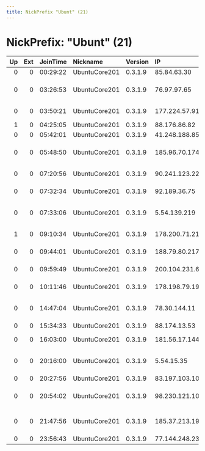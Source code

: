 ```yaml
---
title: NickPrefix "Ubunt" (21)
---
```


# NickPrefix: "Ubunt" (21)

|   Up |   Ext | JoinTime   | Nickname      | Version   | IP             | AS                                       | CC   |   ORp |   Dirp | OS    | Contact   |   eFamMembers |
|-----:|------:|:-----------|:--------------|:----------|:---------------|:-----------------------------------------|:-----|------:|-------:|:------|:----------|--------------:|
|    0 |     0 | 00:29:22   | UbuntuCore201 | 0.3.1.9   | 85.84.63.30    | Euskaltel S.A.                           | es   | 40909 |      0 | Linux | None      |             1 |
|    0 |     0 | 03:26:53   | UbuntuCore201 | 0.3.1.9   | 76.97.97.65    | Comcast Cable Communications, LLC        | us   | 39685 |      0 | Linux | None      |             1 |
|    0 |     0 | 03:50:21   | UbuntuCore201 | 0.3.1.9   | 177.224.57.91  | Mega Cable, S.A. de C.V.                 | mx   | 37705 |      0 | Linux | None      |             1 |
|    1 |     0 | 04:25:05   | UbuntuCore201 | 0.3.1.9   | 88.176.86.82   | Free SAS                                 | fr   | 41787 |      0 | Linux | None      |             1 |
|    0 |     0 | 05:42:01   | UbuntuCore201 | 0.3.1.9   | 41.248.188.85  | MT-MPLS                                  | ma   | 45311 |      0 | Linux | None      |             1 |
|    0 |     0 | 05:48:50   | UbuntuCore201 | 0.3.1.9   | 185.96.70.174  | Vtel Holdings Limited/jordan Co.         | jo   | 33135 |      0 | Linux | None      |             1 |
|    0 |     0 | 07:20:56   | UbuntuCore201 | 0.3.1.9   | 90.241.123.224 | CW Vodafone Group PLC                    | gb   | 42373 |      0 | Linux | None      |             1 |
|    0 |     0 | 07:32:34   | UbuntuCore201 | 0.3.1.9   | 92.189.36.75   | Orange Espagne SA                        | es   | 40105 |      0 | Linux | None      |             1 |
|    0 |     0 | 07:33:06   | UbuntuCore201 | 0.3.1.9   | 5.54.139.219   | Vodafone-panafon Hellenic Telecommunicat | gr   | 43653 |      0 | Linux | None      |             1 |
|    1 |     0 | 09:10:34   | UbuntuCore201 | 0.3.1.9   | 178.200.71.213 | Liberty Global Operations B.V.           | de   | 38305 |      0 | Linux | None      |             1 |
|    0 |     0 | 09:44:01   | UbuntuCore201 | 0.3.1.9   | 188.79.80.217  | Orange Espagne S.A.U.                    | es   | 38593 |      0 | Linux | None      |             1 |
|    0 |     0 | 09:59:49   | UbuntuCore201 | 0.3.1.9   | 200.104.231.69 | VTR BANDA ANCHA S.A.                     | cl   | 45877 |      0 | Linux | None      |             1 |
|    0 |     0 | 10:11:46   | UbuntuCore201 | 0.3.1.9   | 178.198.79.194 | Swisscom Switzerland Ltd                 | ch   | 34001 |      0 | Linux | None      |             1 |
|    0 |     0 | 14:47:04   | UbuntuCore201 | 0.3.1.9   | 78.30.144.11   | YUnet International d.o.o.               | rs   | 34535 |      0 | Linux | None      |             1 |
|    0 |     0 | 15:34:33   | UbuntuCore201 | 0.3.1.9   | 88.174.13.53   | Free SAS                                 | fr   | 42827 |      0 | Linux | None      |             1 |
|    0 |     0 | 16:03:00   | UbuntuCore201 | 0.3.1.9   | 181.56.17.144  | Telmex Colombia S.A.                     | co   | 44953 |      0 | Linux | None      |             1 |
|    0 |     0 | 20:16:00   | UbuntuCore201 | 0.3.1.9   | 5.54.15.35     | Vodafone-panafon Hellenic Telecommunicat | gr   | 38943 |      0 | Linux | None      |             1 |
|    0 |     0 | 20:27:56   | UbuntuCore201 | 0.3.1.9   | 83.197.103.100 | Orange                                   | fr   | 38822 |      0 | Linux | None      |             1 |
|    0 |     0 | 20:54:02   | UbuntuCore201 | 0.3.1.9   | 98.230.121.100 | Comcast Cable Communications, LLC        | us   | 39033 |      0 | Linux | None      |             1 |
|    0 |     0 | 21:47:56   | UbuntuCore201 | 0.3.1.9   | 185.37.213.194 | Apfutura Internacional Soluciones Sl     | es   | 33723 |      0 | Linux | None      |             1 |
|    0 |     0 | 23:56:43   | UbuntuCore201 | 0.3.1.9   | 77.144.248.23  | SFR SA                                   | fr   | 45987 |      0 | Linux | None      |             1 |
